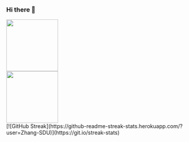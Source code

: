 ### Hi there 👋

<div> <img height="137px" src="https://github-readme-stats.vercel.app/api?username=Zhang-SDU&show_icons=true&theme=dark&count_private=true" border=0> </div>
<div><img height="137px" src="https://github-readme-stats.vercel.app/api/top-langs/?username=Zhang-SDU&theme=dark&layout=compact" border=0> </div>
[![GitHub Streak](https://github-readme-streak-stats.herokuapp.com/?user=Zhang-SDU)](https://git.io/streak-stats)

<!--
**Zhang-SDU/Zhang-SDU** is a ✨ _special_ ✨ repository because its `README.md` (this file) appears on your GitHub profile.

Here are some ideas to get you started:

- 🔭 I’m currently working on ...
- 🌱 I’m currently learning ...
- 👯 I’m looking to collaborate on ...
- 🤔 I’m looking for help with ...
- 💬 Ask me about ...
- 📫 How to reach me: ...
- 😄 Pronouns: ...
- ⚡ Fun fact: ...
-->
